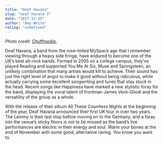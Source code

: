 ```yaml
---
title: "Deaf Havana"
slug: "deaf-havana-3"
date: "2017-11-25"
author: "Amy White"
rating: "undefined"
---
```


_Photo credit: [Chuffmedia.](http://chuffmedia.com/images/artist-images/26222/approved_deafhavana15534_hires.jpg)_

Deaf Havana, a band from the rose-tinted MySpace age that I remember viewing through a heavy side fringe, have endured to become one of the UK’s best alt-rock bands. Formed in 2005 on a college campus, they’ve played Reading and supported You Me At Six, Muse and Springsteen, an unlikely combination that many artists would kill to achieve. Their sound has just the right level of angst to make it good without being ridiculous, while actually carrying some excellent songwriting and tunes that stay stuck in the head. Recent songs like Happiness have marked a new stylistic foray for the band, displaying the vocal talent of frontman James Veck-Gilodi and the versatility of the group as a whole.

With the release of their album All These Countless Nights at the beginning of the year, Deaf Havana announced their first UK tour in over two years. The Lemmy is their last stop before moving on to the Germany, and a foray into the venue’s sticky floors is not to be missed as the band’s live performances are electric in their energy and soul. Warm your bones at the end of November with some good, alternative raving. You know you want to.
